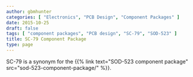 ```yaml
---
author: gbmhunter
categories: [ "Electronics", "PCB Design", "Component Packages" ]
date: 2015-10-25
draft: false
tags: [ "component packages", "PCB design", "SC-79", "SOD-523" ]
title: SC-79 Component Package
type: page
---
```


SC-79 is a synonym for the {{% link text="SOD-523 component package" src="sod-523-component-package/" %}}.
